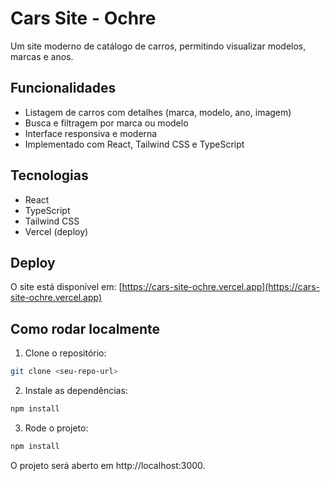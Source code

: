 # Cars Site - Ochre

Um site moderno de catálogo de carros, permitindo visualizar modelos, marcas e anos.

## Funcionalidades

- Listagem de carros com detalhes (marca, modelo, ano, imagem)
- Busca e filtragem por marca ou modelo
- Interface responsiva e moderna
- Implementado com React, Tailwind CSS e TypeScript

## Tecnologias

- React
- TypeScript
- Tailwind CSS
- Vercel (deploy)

## Deploy

O site está disponível em: [https://cars-site-ochre.vercel.app](https://cars-site-ochre.vercel.app)

## Como rodar localmente

1. Clone o repositório:

```bash
git clone <seu-repo-url>
```

2. Instale as dependências:

```bash
npm install
```

3. Rode o projeto:
```bash
npm install
```

O projeto será aberto em http://localhost:3000.

